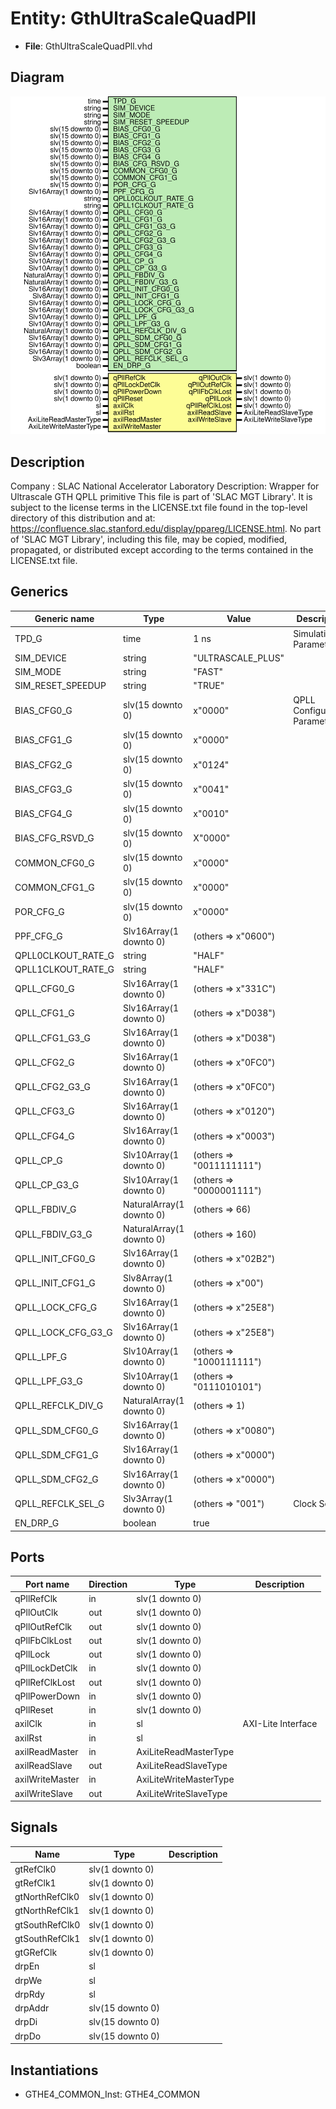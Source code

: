 # Entity: GthUltraScaleQuadPll

- **File**: GthUltraScaleQuadPll.vhd
## Diagram

![Diagram](GthUltraScaleQuadPll.svg "Diagram")
## Description

Company    : SLAC National Accelerator Laboratory
Description: Wrapper for Ultrascale GTH QPLL primitive
This file is part of 'SLAC MGT Library'.
It is subject to the license terms in the LICENSE.txt file found in the
top-level directory of this distribution and at:
   https://confluence.slac.stanford.edu/display/ppareg/LICENSE.html.
No part of 'SLAC MGT Library', including this file,
may be copied, modified, propagated, or distributed except according to
the terms contained in the LICENSE.txt file.
## Generics

| Generic name       | Type                     | Value                    | Description                    |
| ------------------ | ------------------------ | ------------------------ | ------------------------------ |
| TPD_G              | time                     | 1 ns                     | Simulation Parameters          |
| SIM_DEVICE         | string                   | "ULTRASCALE_PLUS"        |                                |
| SIM_MODE           | string                   | "FAST"                   |                                |
| SIM_RESET_SPEEDUP  | string                   | "TRUE"                   |                                |
| BIAS_CFG0_G        | slv(15 downto 0)         | x"0000"                  | QPLL Configuration Parameters  |
| BIAS_CFG1_G        | slv(15 downto 0)         | x"0000"                  |                                |
| BIAS_CFG2_G        | slv(15 downto 0)         | x"0124"                  |                                |
| BIAS_CFG3_G        | slv(15 downto 0)         | x"0041"                  |                                |
| BIAS_CFG4_G        | slv(15 downto 0)         | x"0010"                  |                                |
| BIAS_CFG_RSVD_G    | slv(15 downto 0)         | X"0000"                  |                                |
| COMMON_CFG0_G      | slv(15 downto 0)         | x"0000"                  |                                |
| COMMON_CFG1_G      | slv(15 downto 0)         | x"0000"                  |                                |
| POR_CFG_G          | slv(15 downto 0)         | x"0000"                  |                                |
| PPF_CFG_G          | Slv16Array(1 downto 0)   | (others => x"0600")      |                                |
| QPLL0CLKOUT_RATE_G | string                   | "HALF"                   |                                |
| QPLL1CLKOUT_RATE_G | string                   | "HALF"                   |                                |
| QPLL_CFG0_G        | Slv16Array(1 downto 0)   | (others => x"331C")      |                                |
| QPLL_CFG1_G        | Slv16Array(1 downto 0)   | (others => x"D038")      |                                |
| QPLL_CFG1_G3_G     | Slv16Array(1 downto 0)   | (others => x"D038")      |                                |
| QPLL_CFG2_G        | Slv16Array(1 downto 0)   | (others => x"0FC0")      |                                |
| QPLL_CFG2_G3_G     | Slv16Array(1 downto 0)   | (others => x"0FC0")      |                                |
| QPLL_CFG3_G        | Slv16Array(1 downto 0)   | (others => x"0120")      |                                |
| QPLL_CFG4_G        | Slv16Array(1 downto 0)   | (others => x"0003")      |                                |
| QPLL_CP_G          | Slv10Array(1 downto 0)   | (others => "0011111111") |                                |
| QPLL_CP_G3_G       | Slv10Array(1 downto 0)   | (others => "0000001111") |                                |
| QPLL_FBDIV_G       | NaturalArray(1 downto 0) | (others => 66)           |                                |
| QPLL_FBDIV_G3_G    | NaturalArray(1 downto 0) | (others => 160)          |                                |
| QPLL_INIT_CFG0_G   | Slv16Array(1 downto 0)   | (others => x"02B2")      |                                |
| QPLL_INIT_CFG1_G   | Slv8Array(1 downto 0)    | (others => x"00")        |                                |
| QPLL_LOCK_CFG_G    | Slv16Array(1 downto 0)   | (others => x"25E8")      |                                |
| QPLL_LOCK_CFG_G3_G | Slv16Array(1 downto 0)   | (others => x"25E8")      |                                |
| QPLL_LPF_G         | Slv10Array(1 downto 0)   | (others => "1000111111") |                                |
| QPLL_LPF_G3_G      | Slv10Array(1 downto 0)   | (others => "0111010101") |                                |
| QPLL_REFCLK_DIV_G  | NaturalArray(1 downto 0) | (others => 1)            |                                |
| QPLL_SDM_CFG0_G    | Slv16Array(1 downto 0)   | (others => x"0080")      |                                |
| QPLL_SDM_CFG1_G    | Slv16Array(1 downto 0)   | (others => x"0000")      |                                |
| QPLL_SDM_CFG2_G    | Slv16Array(1 downto 0)   | (others => x"0000")      |                                |
| QPLL_REFCLK_SEL_G  | Slv3Array(1 downto 0)    | (others => "001")        | Clock Selects                  |
| EN_DRP_G           | boolean                  | true                     |                                |
## Ports

| Port name       | Direction | Type                   | Description        |
| --------------- | --------- | ---------------------- | ------------------ |
| qPllRefClk      | in        | slv(1 downto 0)        |                    |
| qPllOutClk      | out       | slv(1 downto 0)        |                    |
| qPllOutRefClk   | out       | slv(1 downto 0)        |                    |
| qPllFbClkLost   | out       | slv(1 downto 0)        |                    |
| qPllLock        | out       | slv(1 downto 0)        |                    |
| qPllLockDetClk  | in        | slv(1 downto 0)        |                    |
| qPllRefClkLost  | out       | slv(1 downto 0)        |                    |
| qPllPowerDown   | in        | slv(1 downto 0)        |                    |
| qPllReset       | in        | slv(1 downto 0)        |                    |
| axilClk         | in        | sl                     | AXI-Lite Interface |
| axilRst         | in        | sl                     |                    |
| axilReadMaster  | in        | AxiLiteReadMasterType  |                    |
| axilReadSlave   | out       | AxiLiteReadSlaveType   |                    |
| axilWriteMaster | in        | AxiLiteWriteMasterType |                    |
| axilWriteSlave  | out       | AxiLiteWriteSlaveType  |                    |
## Signals

| Name           | Type             | Description |
| -------------- | ---------------- | ----------- |
| gtRefClk0      | slv(1 downto 0)  |             |
| gtRefClk1      | slv(1 downto 0)  |             |
| gtNorthRefClk0 | slv(1 downto 0)  |             |
| gtNorthRefClk1 | slv(1 downto 0)  |             |
| gtSouthRefClk0 | slv(1 downto 0)  |             |
| gtSouthRefClk1 | slv(1 downto 0)  |             |
| gtGRefClk      | slv(1 downto 0)  |             |
| drpEn          | sl               |             |
| drpWe          | sl               |             |
| drpRdy         | sl               |             |
| drpAddr        | slv(15 downto 0) |             |
| drpDi          | slv(15 downto 0) |             |
| drpDo          | slv(15 downto 0) |             |
## Instantiations

- GTHE4_COMMON_Inst: GTHE4_COMMON

